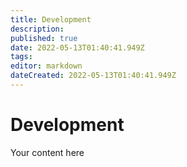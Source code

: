 ```yaml
---
title: Development
description: 
published: true
date: 2022-05-13T01:40:41.949Z
tags: 
editor: markdown
dateCreated: 2022-05-13T01:40:41.949Z
---
```


# Development
Your content here